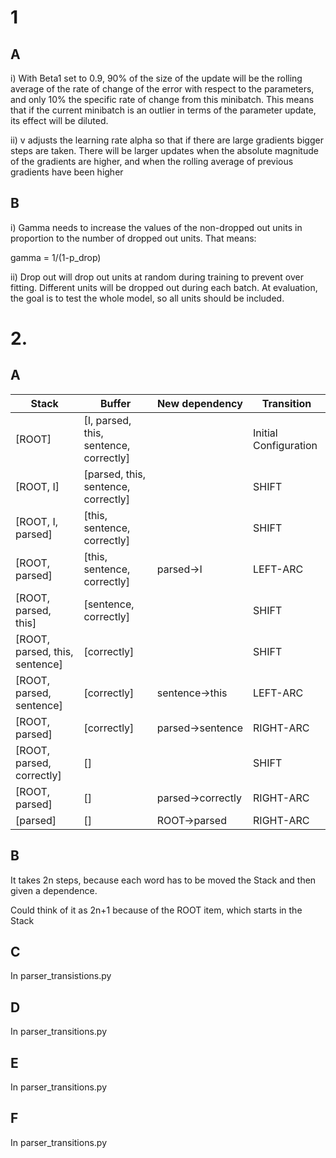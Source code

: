# 1

## A

i) With Beta1 set to 0.9, 90% of the size of the update will be the rolling average of
the rate of change of the error with respect to the parameters, and only 10% the specific
rate of change from this minibatch. This means that if the current minibatch is an outlier
in terms of the parameter update, its effect will be diluted.

ii) v adjusts the learning rate alpha so that if there are large gradients bigger steps are taken.
There will be larger updates when the absolute magnitude of the gradients are higher, and when the
rolling average of previous gradients have been higher

## B

i) Gamma needs to increase the values of the non-dropped out units in proportion to the number of dropped out units. That means:

gamma = 1/(1-p_drop)

ii) Drop out will drop out units at random during training to prevent over fitting. Different units will be dropped out during each batch. At evaluation, the goal is to test the whole model, so all units should be included.

# 2.

## A

| Stack                          | Buffer                                 | New dependency   | Transition            |
| ------------------------------ | -------------------------------------- | ---------------- | --------------------- |
| [ROOT]                         | [I, parsed, this, sentence, correctly] |                  | Initial Configuration |
| [ROOT, I]                      | [parsed, this, sentence, correctly]    |                  | SHIFT                 |
| [ROOT, I, parsed]              | [this, sentence, correctly]            |                  | SHIFT                 |
| [ROOT, parsed]                 | [this, sentence, correctly]            | parsed→I         | LEFT-ARC              |
| [ROOT, parsed, this]           | [sentence, correctly]                  |                  | SHIFT                 |
| [ROOT, parsed, this, sentence] | [correctly]                            |                  | SHIFT                 |
| [ROOT, parsed, sentence]       | [correctly]                            | sentence→this    | LEFT-ARC              |
| [ROOT, parsed]                 | [correctly]                            | parsed→sentence  | RIGHT-ARC             |
| [ROOT, parsed, correctly]      | []                                     |                  | SHIFT                 |
| [ROOT, parsed]                 | []                                     | parsed→correctly | RIGHT-ARC             |
| [parsed]                       | []                                     | ROOT→parsed      | RIGHT-ARC             |

## B

It takes 2n steps, because each word has to be moved the Stack and then given a dependence.

Could think of it as 2n+1 because of the ROOT item, which starts in the Stack

## C

In parser_transistions.py

## D

In parser_transitions.py

## E

In parser_transitions.py

## F

In parser_transitions.py
